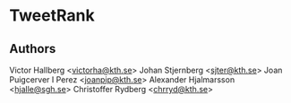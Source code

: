 TweetRank
=========

Authors
-------
Victor Hallberg <<victorha@kth.se>>
Johan Stjernberg <<sjter@kth.se>>
Joan Puigcerver I Perez <<joanpip@kth.se>>
Alexander Hjalmarsson <<hjalle@sgh.se>>
Christoffer Rydberg <<chrryd@kth.se>>
